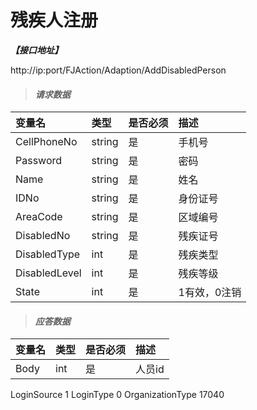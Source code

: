 # 残疾人注册

_**【接口地址】**_

http://ip:port/FJAction/Adaption/AddDisabledPerson

> #### _请求数据_

| 变量名 | 类型 | 是否必须 | 描述 |
| :--- | :--- | :--- | :--- |
| CellPhoneNo | string | 是 | 手机号 |
| Password | string | 是 | 密码 |
| Name | string | 是 | 姓名 |
| IDNo | string | 是 | 身份证号 |
| AreaCode | string | 是 | 区域编号 |
| DisabledNo | string | 是 | 残疾证号 |
| DisabledType | int | 是 | 残疾类型 |
| DisabledLevel | int | 是 | 残疾等级 |
| State | int | 是 | 1有效，0注销 |

> #### _应答数据_


| 变量名 | 类型 | 是否必须 | 描述 |
| :--- | :--- | :--- | :--- |
| Body | int | 是 | 人员id |

LoginSource 1
LoginType 0
OrganizationType  17040





